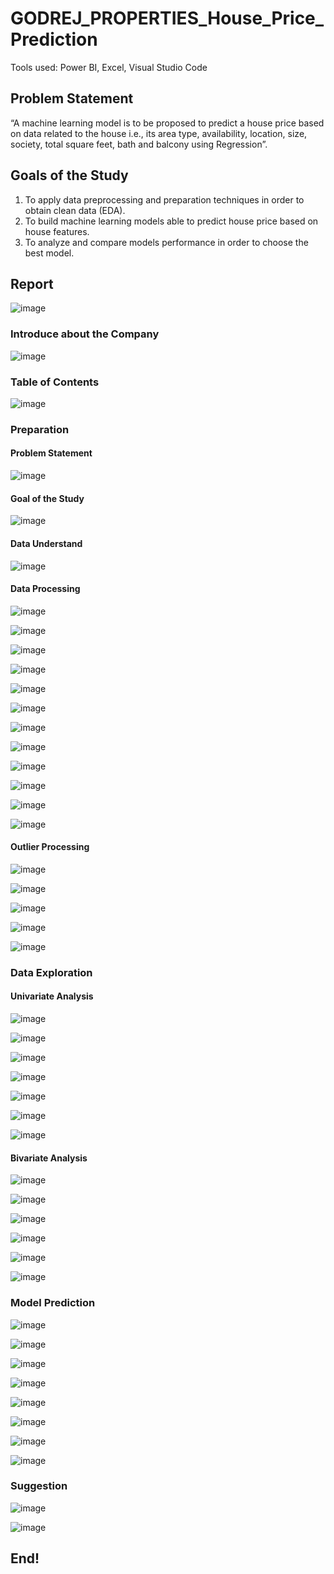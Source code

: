 # GODREJ_PROPERTIES_House_Price_Prediction
Tools used: Power BI, Excel, Visual Studio Code

## Problem Statement
“A machine learning model is to be proposed to predict a house price based on data related to the house i.e., its area type, availability, location, size, society, total square feet, bath and balcony using Regression”.

## Goals of the Study
1.	To apply data preprocessing and preparation techniques in order to obtain clean data (EDA).
2.	To build machine learning models able to predict house price based on house features.
3.	To analyze and compare models performance in order to choose the best model.

## Report
![image](https://github.com/WalterEdwardd/GODREJ_PROPERTIES_House_Price_Prediction/assets/128374617/d7370361-a6f9-419b-bbca-8e849e36d8c7)

### Introduce about the Company
![image](https://github.com/WalterEdwardd/GODREJ_PROPERTIES_House_Price_Prediction/assets/128374617/0ce03998-eba3-4b32-a2f2-054df6609cff)

### Table of Contents
![image](https://github.com/WalterEdwardd/GODREJ_PROPERTIES_House_Price_Prediction/assets/128374617/e33e0785-b214-4891-a952-321a846b6b38)

### Preparation
#### Problem Statement
![image](https://github.com/WalterEdwardd/GODREJ_PROPERTIES_House_Price_Prediction/assets/128374617/b83af6f2-71d8-4bc8-9573-3ed576fb157f)

#### Goal of the Study
![image](https://github.com/WalterEdwardd/GODREJ_PROPERTIES_House_Price_Prediction/assets/128374617/165da5b6-4949-4fd3-93ff-b759fe8e3be0)

#### Data Understand
![image](https://github.com/WalterEdwardd/GODREJ_PROPERTIES_House_Price_Prediction/assets/128374617/27d5da00-962a-4de7-add5-055c9a2239b1)

#### Data Processing
![image](https://github.com/WalterEdwardd/GODREJ_PROPERTIES_House_Price_Prediction/assets/128374617/e5051d75-da19-4edd-a59c-6e3157d00b11)

![image](https://github.com/WalterEdwardd/GODREJ_PROPERTIES_House_Price_Prediction/assets/128374617/ec8d5c98-2117-4c6a-8da5-19341ad5cd09)

![image](https://github.com/WalterEdwardd/GODREJ_PROPERTIES_House_Price_Prediction/assets/128374617/9f39910a-0960-477b-803c-1f149f839938)

![image](https://github.com/WalterEdwardd/GODREJ_PROPERTIES_House_Price_Prediction/assets/128374617/853f0f6a-b8cf-4329-b671-2f1da6800c0c)

![image](https://github.com/WalterEdwardd/GODREJ_PROPERTIES_House_Price_Prediction/assets/128374617/f62098c1-8871-4a48-853d-2493d56811d9)

![image](https://github.com/WalterEdwardd/GODREJ_PROPERTIES_House_Price_Prediction/assets/128374617/b77d0e5a-d310-45b2-b1d6-e649af7911e0)

![image](https://github.com/WalterEdwardd/GODREJ_PROPERTIES_House_Price_Prediction/assets/128374617/53f24e9e-cc5e-4924-b170-e33f1be7ec96)

![image](https://github.com/WalterEdwardd/GODREJ_PROPERTIES_House_Price_Prediction/assets/128374617/a717e83f-1ad5-48dc-8de0-ffcaa177aadb)

![image](https://github.com/WalterEdwardd/GODREJ_PROPERTIES_House_Price_Prediction/assets/128374617/32235bd8-fb0d-4cfc-894d-23d2fec4ff07)

![image](https://github.com/WalterEdwardd/GODREJ_PROPERTIES_House_Price_Prediction/assets/128374617/7e70b52f-a9ee-4fe5-bfcc-b063722bf2a4)

![image](https://github.com/WalterEdwardd/GODREJ_PROPERTIES_House_Price_Prediction/assets/128374617/e548f245-f95c-4706-924b-9d27b8cbd30a)

![image](https://github.com/WalterEdwardd/GODREJ_PROPERTIES_House_Price_Prediction/assets/128374617/7ac20c35-279d-4fb2-99e8-121aceff47ad)

#### Outlier Processing
![image](https://github.com/WalterEdwardd/GODREJ_PROPERTIES_House_Price_Prediction/assets/128374617/9bf414e3-adae-41fc-8311-4c7c4754da40)

![image](https://github.com/WalterEdwardd/GODREJ_PROPERTIES_House_Price_Prediction/assets/128374617/38812b6a-95e9-440b-97c8-82a89693ad35)

![image](https://github.com/WalterEdwardd/GODREJ_PROPERTIES_House_Price_Prediction/assets/128374617/0fdce945-656e-4ac8-bdcc-392529188c7c)

![image](https://github.com/WalterEdwardd/GODREJ_PROPERTIES_House_Price_Prediction/assets/128374617/0d7f8ae2-d335-420b-9591-5412d9e72dad)

![image](https://github.com/WalterEdwardd/GODREJ_PROPERTIES_House_Price_Prediction/assets/128374617/77f5ae63-c7a4-459d-b208-cb7039d5fd87)

### Data Exploration
#### Univariate Analysis
![image](https://github.com/WalterEdwardd/GODREJ_PROPERTIES_House_Price_Prediction/assets/128374617/7eff220b-b221-4b54-b891-ae98e82971ac)

![image](https://github.com/WalterEdwardd/GODREJ_PROPERTIES_House_Price_Prediction/assets/128374617/7efe55af-6b9d-4833-92e5-2eafc295f4ee)

![image](https://github.com/WalterEdwardd/GODREJ_PROPERTIES_House_Price_Prediction/assets/128374617/2eda5b04-b6bd-4cf3-8fd6-b7c45df902c2)

![image](https://github.com/WalterEdwardd/GODREJ_PROPERTIES_House_Price_Prediction/assets/128374617/3b10dcd1-9d81-4086-b64d-5fdeb4c3d47f)

![image](https://github.com/WalterEdwardd/GODREJ_PROPERTIES_House_Price_Prediction/assets/128374617/6cad185a-f021-4644-a469-febbdb63e9a2)

![image](https://github.com/WalterEdwardd/GODREJ_PROPERTIES_House_Price_Prediction/assets/128374617/67b34dd5-ac1f-459a-8903-f790c4610508)

![image](https://github.com/WalterEdwardd/GODREJ_PROPERTIES_House_Price_Prediction/assets/128374617/3a314c4c-c29e-400b-b76f-ea77b2aab863)

#### Bivariate Analysis
![image](https://github.com/WalterEdwardd/GODREJ_PROPERTIES_House_Price_Prediction/assets/128374617/1353b8fe-986d-45e5-b42d-c34d289e9217)

![image](https://github.com/WalterEdwardd/GODREJ_PROPERTIES_House_Price_Prediction/assets/128374617/6614c5f6-899c-4b1a-a454-f5531dd5b2d0)

![image](https://github.com/WalterEdwardd/GODREJ_PROPERTIES_House_Price_Prediction/assets/128374617/7572d909-4c48-4bae-b15a-be1ae566dd06)

![image](https://github.com/WalterEdwardd/GODREJ_PROPERTIES_House_Price_Prediction/assets/128374617/c3063343-36cf-40ce-b715-386d7eaf1b67)

![image](https://github.com/WalterEdwardd/GODREJ_PROPERTIES_House_Price_Prediction/assets/128374617/0b839724-2614-4303-a788-73c19f17a9b7)

![image](https://github.com/WalterEdwardd/GODREJ_PROPERTIES_House_Price_Prediction/assets/128374617/fdadf36b-fae1-44ea-a1d5-18523545e5f6)

### Model Prediction

![image](https://github.com/WalterEdwardd/GODREJ_PROPERTIES_House_Price_Prediction/assets/128374617/285d7eb7-ad0a-4513-820f-3fcc2e39c991)

![image](https://github.com/WalterEdwardd/GODREJ_PROPERTIES_House_Price_Prediction/assets/128374617/354fff0d-ea9f-41fa-a289-7cf70d01b2f7)

![image](https://github.com/WalterEdwardd/GODREJ_PROPERTIES_House_Price_Prediction/assets/128374617/211b039a-a502-4ffc-a57e-4f422b969d4c)

![image](https://github.com/WalterEdwardd/GODREJ_PROPERTIES_House_Price_Prediction/assets/128374617/03f26784-bdfa-404a-b5cc-2560d6d4f317)

![image](https://github.com/WalterEdwardd/GODREJ_PROPERTIES_House_Price_Prediction/assets/128374617/c4d9d1b1-c15d-42ef-97f2-155a27484c48)

![image](https://github.com/WalterEdwardd/GODREJ_PROPERTIES_House_Price_Prediction/assets/128374617/bf46b36a-5d6b-401c-87fb-8853f34e8a8b)

![image](https://github.com/WalterEdwardd/GODREJ_PROPERTIES_House_Price_Prediction/assets/128374617/d40018e4-8ef4-436e-9ef6-424235058234)

![image](https://github.com/WalterEdwardd/GODREJ_PROPERTIES_House_Price_Prediction/assets/128374617/342949df-3614-4167-8829-efaf40d829ba)

### Suggestion

![image](https://github.com/WalterEdwardd/GODREJ_PROPERTIES_House_Price_Prediction/assets/128374617/3c74b8ae-77ec-4cdf-88cc-e48771847d65)

![image](https://github.com/WalterEdwardd/GODREJ_PROPERTIES_House_Price_Prediction/assets/128374617/fa0e1b83-1c63-4412-a39e-86cade9f48af)

## End!
